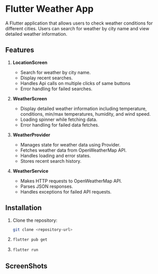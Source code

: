 # Flutter Weather App

A Flutter application that allows users to check weather conditions for different cities. Users can search for weather by city name and view detailed weather information.

## Features

1. **LocationScreen**

   - Search for weather by city name.
   - Display recent searches.
   - Handles Api calls on multiple clicks of same buttons
   - Error handling for failed searches.

2. **WeatherScreen**

   - Display detailed weather information including temperature, conditions, min/max temperatures, humidity, and wind speed.
   - Loading spinner while fetching data.
   - Error handling for failed data fetches.

3. **WeatherProvider**

   - Manages state for weather data using Provider.
   - Fetches weather data from OpenWeatherMap API.
   - Handles loading and error states.
   - Stores recent search history.

4. **WeatherService**
   - Makes HTTP requests to OpenWeatherMap API.
   - Parses JSON responses.
   - Handles exceptions for failed API requests.

## Installation

1. Clone the repository:

   ```bash
   git clone <repository-url>
   ```

2. ```bash
   flutter pub get
   ```
3. ```bash
   flutter run
   ```

## ScreenShots
